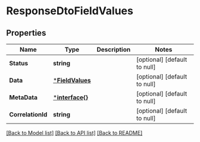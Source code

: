 # ResponseDtoFieldValues

## Properties
Name | Type | Description | Notes
------------ | ------------- | ------------- | -------------
**Status** | **string** |  | [optional] [default to null]
**Data** | [***FieldValues**](FieldValues.md) |  | [optional] [default to null]
**MetaData** | [***interface{}**](interface{}.md) |  | [optional] [default to null]
**CorrelationId** | **string** |  | [optional] [default to null]

[[Back to Model list]](../README.md#documentation-for-models) [[Back to API list]](../README.md#documentation-for-api-endpoints) [[Back to README]](../README.md)

